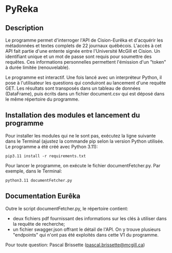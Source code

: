 # PyReka

## Description
Le programme permet d'interroger l'API de Cision-Eurêka et d'acquérir les métadonnées et textes complets de 22 journaux québécois. L'accès à cet API fait partie d'une entente signée entre l'Université McGill et Cision. Un identifiant unique et un mot de passe sont requis pour soumettre des requêtes. Ces informations personnelles permettent l'émission d'un "token" à durée limitée (renouvelable).

Le programme est interactif. Une fois lancé avec un interpréteur Python, il pose à l'utilisateur les questions qui conduiront au lancement d'une requête GET. Les résultats sont transposés dans un tableau de données (DataFrame), puis écrits dans un fichier document.csv qui est déposé dans le même répertoire du programme.

## Installation des modules et lancement du programme
Pour installer les modules qui ne le sont pas, exécutez la ligne suivante dans le Terminal (ajustez la commande pip selon la version Python utilisée. Le programme a été créé avec Python 3.11):

`pip3.11 install -r requirements.txt`

Pour lancer le programme, on exécute le fichier documentFetcher.py. Par exemple, dans le Terminal:

`python3.11 documentFetcher.py`

## Documentation Eurêka
Outre le script documentFetcher.py, le répertoire contient:
* deux fichiers pdf fournissant des informations sur les clés à utiliser dans la requête de recherche;
* un fichier swagger.json offrant le détail de l'API. On y trouve plusieurs "endpoints" qui n'ont pas été exploités dans cette V1 du programme.

Pour toute question: Pascal Brissette (pascal.brissette@mcgill.ca)

